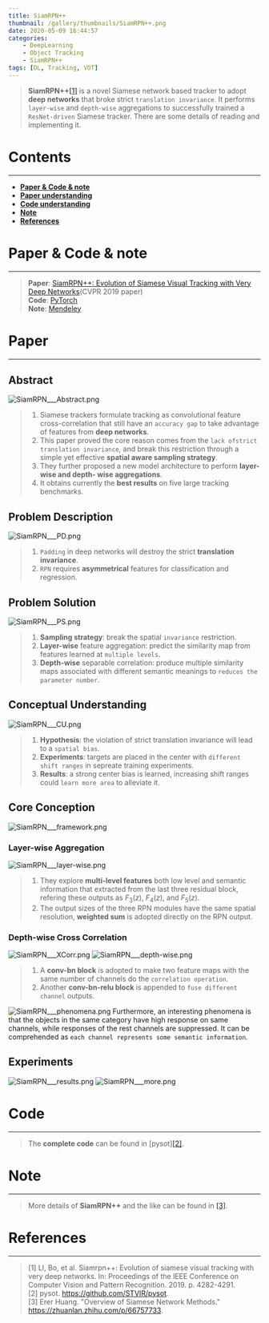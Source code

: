 ```yaml
---
title: SiamRPN++
thumbnail: /gallery/thumbnails/SiamRPN++.png
date: 2020-05-09 16:44:57
categories:
    - DeepLearning
    - Object Tracking
    - SiamRPN++
tags: [DL, Tracking, VOT]
---
```


> **SiamRPN++**[[1]](https://arxiv.org/abs/1812.11703) is a novel Siamese network based tracker to adopt **deep networks** that broke strict `translation invariance`. It performs `layer-wise` and `depth-wise` aggregations to successfully trained a `ResNet-driven` Siamese tracker. There are some details of reading and implementing it. 
<!-- more -->

# Contents
---
- **[Paper & Code & note](#Paper&Code&note)**
- **[Paper understanding](#Paper)**
- **[Code understanding](#Code)**
- **[Note](#Note)**
- **[References](#References)**

# Paper & Code & note
---
> **Paper**: [SiamRPN++: Evolution of Siamese Visual Tracking with Very Deep Networks](https://arxiv.org/abs/1812.11703)(CVPR 2019 paper)  
> **Code**: [PyTorch](https://github.com/STVIR/pysot)  
> **Note**: [Mendeley](https://www.mendeley.com/viewer/?fileId=4ba3094e-f89b-cd13-6eda-a9d9cf3f08b0&documentId=b76fbf38-6c7f-31d6-8357-522ce419fa0b)

# Paper
---
## Abstract
![SiamRPN___Abstract.png](https://i.loli.net/2020/05/09/dKiPGpSx8LZt1CE.png)
> 1. Siamese trackers formulate tracking as convolutional feature cross-correlation that still have an `accuracy gap` to take advantage of features from **deep networks**.  
> 2. This paper proved the core reason comes from the `lack ofstrict translation invariance`, and break this restriction through a simple yet effective **spatial aware sampling strategy**.  
> 3. They further proposed a new model architecture to perform **layer-wise and depth- wise aggregations**.  
> 4. It obtains currently the **best results** on five large tracking benchmarks.

## Problem Description
![SiamRPN___PD.png](https://i.loli.net/2020/05/09/RQm2BqgKuEZC49o.png)
> 1. `Padding` in deep networks will destroy the strict **translation invariance**.  
> 2. `RPN` requires **asymmetrical** features for classification and regression. 

## Problem Solution
![SiamRPN___PS.png](https://i.loli.net/2020/05/09/JdM6ON2mR9jxvI3.png)
> 1. **Sampling strategy**: break the spatial `invariance` restriction.
> 2. **Layer-wise** feature aggregation: predict the similarity map from features learned at `multiple levels`.  
> 3. **Depth-wise** separable correlation: produce multiple similarity maps associated with different semantic meanings to `reduces the parameter number`.  

## Conceptual Understanding
![SiamRPN___CU.png](https://i.loli.net/2020/05/09/DnFoO9fEZIcYiuB.png)
> 1. **Hypothesis**: the violation of strict translation invariance will lead to a `spatial bias`.  
> 2. **Experiments**: targets are placed in the center with `different shift ranges` in sepreate training experiments.  
> 3. **Results**: a strong center bias is learned, increasing shift ranges could `learn more area` to alleviate it. 

## Core Conception
![SiamRPN___framework.png](https://i.loli.net/2020/05/09/IiRTPfqLa27oStE.png)
### Layer-wise Aggregation
![SiamRPN___layer-wise.png](https://i.loli.net/2020/05/09/NHGbl5iJcjFohxs.png)
> 1. They explore **multi-level features** both low level and semantic information that extracted from the last three residual block, refering these outputs as $F_3(z)$, $F_4(z)$, and $F_5(z)$.  
> 2. The output sizes of the three RPN modules have the same spatial resolution, **weighted sum** is adopted directly on the RPN output.
### Depth-wise Cross Correlation
![SiamRPN___XCorr.png](https://i.loli.net/2020/05/09/mUdgQ1nJy4uRqOt.png)
![SiamRPN___depth-wise.png](https://i.loli.net/2020/05/09/dUDWuGs3Xotikjv.png)
> 1. A **conv-bn block** is adopted to make two feature maps with the same number of channels do the `correlation operation`.  
> 2. Another **conv-bn-relu block** is appended to `fuse different channel` outputs.

![SiamRPN___phenomena.png](https://i.loli.net/2020/05/09/OMvzBE2nfeVrhLP.png)
Furthermore, an interesting phenomena is that the objects in the same category have high response on same channels, while responses of the rest channels are suppressed. It can be comprehended as `each channel represents some semantic information`.  

## Experiments
![SiamRPN___results.png](https://i.loli.net/2020/05/09/QziTsWuJ4m5HY9n.png)
![SiamRPN___more.png](https://i.loli.net/2020/05/09/QzWjHtSND98s3FJ.png) 

# Code
---
> The **complete code** can be found in [pysot][[2]](https://github.com/STVIR/pysot).

# Note
---
> More details of **SiamRPN++** and the like can be found in [[3]](https://zhuanlan.zhihu.com/p/66757733).

# References
---
> [1] LI, Bo, et al. Siamrpn++: Evolution of siamese visual tracking with very deep networks. In: Proceedings of the IEEE Conference on Computer Vision and Pattern Recognition. 2019. p. 4282-4291.  
> [2] pysot. https://github.com/STVIR/pysot.  
> [3] Erer Huang. "Overview of Siamese Network Methods." https://zhuanlan.zhihu.com/p/66757733.  
